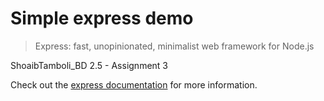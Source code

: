 # Simple express demo

> Express: fast, unopinionated, minimalist web framework for Node.js

ShoaibTamboli_BD 2.5 - Assignment 3

Check out the [express documentation](https://expressjs.com/) for more information.
